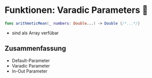 # Funktionen: Varadic Parameters 📄


```swift
func arithmeticMean(_ numbers: Double...) -> Double {/*...*/}
```

- sind als Array verfübar

## Zusammenfassung
- Default-Parameter
- Varadic Parameter
- In-Out Parameter